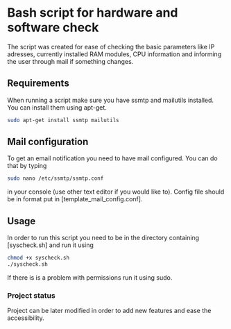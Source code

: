 # Bash script for hardware and software check
The script was created for ease of checking the basic parameters like IP adresses, currently
installed RAM modules, CPU information and informing the user through mail if something changes.

## Requirements
When running a script make sure you have ssmtp and mailutils installed. You can install them using apt-get.
```bash
sudo apt-get install ssmtp mailutils
```

## Mail configuration
To get an email notification you need to have mail configured. You can do that by typing
```bash
sudo nano /etc/ssmtp/ssmtp.conf
```
in your console (use other text editor if you would like to). Config file should be in format put in
[template_mail_config.conf].

## Usage
In order to run this script you need to be in the directory containing [syscheck.sh] and run it using
```bash
chmod +x syscheck.sh
./syscheck.sh
```
If there is is a problem with permissions run it using sudo.

### Project status
Project can be later modified in order to add new features and ease the accessibility.
